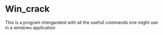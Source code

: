 # Win_crack

This is a program intergarated with all the usefull commands one might use in a windows application 
